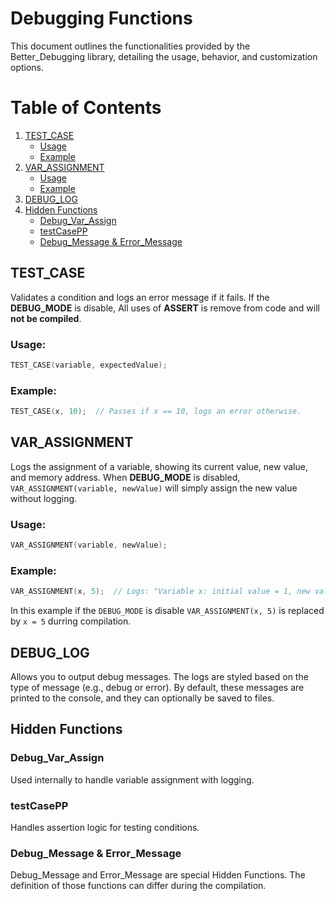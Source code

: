 # Debugging Functions

This document outlines the functionalities provided by the Better_Debugging library, detailing the usage, behavior, and customization options.

# Table of Contents

1. [TEST_CASE](#test_case)
   - [Usage](#usage)
   - [Example](#example)
2. [VAR_ASSIGNMENT](#var_assignment)
   - [Usage](#usage-1)
   - [Example](#example-1)
3. [DEBUG_LOG](#debug_log)
4. [Hidden Functions](#hidden-functions)
   - [Debug_Var_Assign](#debug_var_assign)
   - [testCasePP](#testcasepp)
   - [Debug_Message & Error_Message](#debug_message--error_message)


## TEST_CASE
Validates a condition and logs an error message if it fails. If the **DEBUG_MODE** is disable, All uses of **ASSERT** is remove from code and will **not be compiled**.

### Usage:
```C++
TEST_CASE(variable, expectedValue);
```

### Example:
```C++
TEST_CASE(x, 10);  // Passes if x == 10, logs an error otherwise.
```

## VAR_ASSIGNMENT
Logs the assignment of a variable, showing its current value, new value, and memory address. When **DEBUG_MODE** is disabled, `VAR_ASSIGNMENT(variable, newValue)` will simply assign the new value without logging.

### Usage:
```C++
VAR_ASSIGNMENT(variable, newValue);
```

### Example:
```C++
VAR_ASSIGNMENT(x, 5);  // Logs: "Variable x: initial value = 1, new value = 5"
```
In this example if the `DEBUG_MODE` is disable `VAR_ASSIGNMENT(x, 5)` is replaced by `x = 5` durring compilation.

## DEBUG_LOG
Allows you to output debug messages. The logs are styled based on the type of message (e.g., debug or error). By default, these messages are printed to the console, and they can optionally be saved to files.

## Hidden Functions
### Debug_Var_Assign
Used internally to handle variable assignment with logging.

### testCasePP
Handles assertion logic for testing conditions.

### Debug_Message & Error_Message
Debug_Message and Error_Message are special Hidden Functions. The definition of those functions can differ during the compilation.